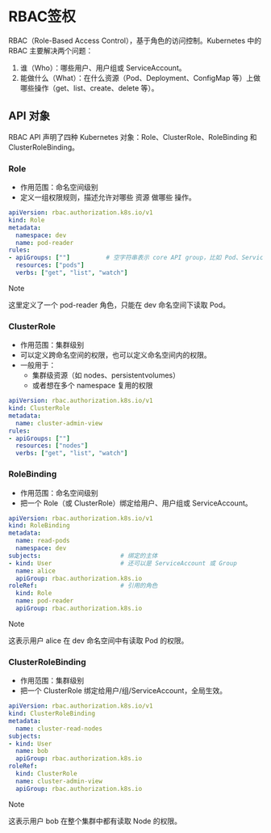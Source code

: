 # RBAC签权

RBAC（Role-Based Access Control），基于角色的访问控制。Kubernetes 中的 RBAC 主要解决两个问题：

1. 谁（Who）：哪些用户、用户组或 ServiceAccount。
2. 能做什么（What）：在什么资源（Pod、Deployment、ConfigMap 等）上做哪些操作（get、list、create、delete 等）。

## API 对象

RBAC API 声明了四种 Kubernetes 对象：Role、ClusterRole、RoleBinding 和 ClusterRoleBinding。

### Role

- 作用范围：命名空间级别
- 定义一组权限规则，描述允许对哪些 资源 做哪些 操作。

```yaml
apiVersion: rbac.authorization.k8s.io/v1
kind: Role
metadata:
  namespace: dev
  name: pod-reader
rules:
- apiGroups: [""]          # 空字符串表示 core API group，比如 Pod、Service
  resources: ["pods"]
  verbs: ["get", "list", "watch"]
```

> [!NOTE]
> 这里定义了一个 pod-reader 角色，只能在 dev 命名空间下读取 Pod。

### ClusterRole

- 作用范围：集群级别
- 可以定义跨命名空间的权限，也可以定义命名空间内的权限。
- 一般用于：
  - 集群级资源（如 nodes、persistentvolumes）
  - 或者想在多个 namespace 复用的权限

```yaml
apiVersion: rbac.authorization.k8s.io/v1
kind: ClusterRole
metadata:
  name: cluster-admin-view
rules:
- apiGroups: [""]
  resources: ["nodes"]
  verbs: ["get", "list", "watch"]
```

### RoleBinding

- 作用范围：命名空间级别
- 把一个 Role（或 ClusterRole）绑定给用户、用户组或 ServiceAccount。

```yaml
apiVersion: rbac.authorization.k8s.io/v1
kind: RoleBinding
metadata:
  name: read-pods
  namespace: dev
subjects:                      # 绑定的主体
- kind: User                   # 还可以是 ServiceAccount 或 Group
  name: alice
  apiGroup: rbac.authorization.k8s.io
roleRef:                       # 引用的角色
  kind: Role
  name: pod-reader
  apiGroup: rbac.authorization.k8s.io
```

> [!NOTE]
> 这表示用户 alice 在 dev 命名空间中有读取 Pod 的权限。

### ClusterRoleBinding

- 作用范围：集群级别
- 把一个 ClusterRole 绑定给用户/组/ServiceAccount，全局生效。

```yaml
apiVersion: rbac.authorization.k8s.io/v1
kind: ClusterRoleBinding
metadata:
  name: cluster-read-nodes
subjects:
- kind: User
  name: bob
  apiGroup: rbac.authorization.k8s.io
roleRef:
  kind: ClusterRole
  name: cluster-admin-view
  apiGroup: rbac.authorization.k8s.io
```

> [!NOTE]
> 这表示用户 bob 在整个集群中都有读取 Node 的权限。

